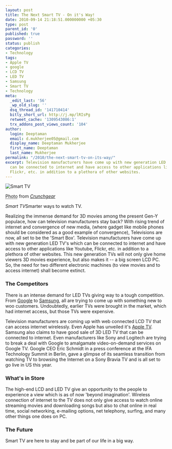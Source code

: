 ```yaml
---
layout: post
title: The Next Smart TV - On it's Way!
date: 2010-09-14 21:18:51.000000000 +05:30
type: post
parent_id: '0'
published: true
password: ''
status: publish
categories:
- Technology
tags:
- Apple TV
- google
- LCD TV
- LED TV
- Samsung
- Smart TV
- Technology
meta:
  _edit_last: '56'
  _wp_old_slug: ''
  dsq_thread_id: '141710414'
  bitly_short_url: http://j.mp/lRIsPg
  retweet_cache: '1309543086:1'
  trx_addons_post_views_count: '104'
author:
  login: Deeptaman
  email: d.mukherjee05@gmail.com
  display_name: Deeptaman Mukherjee
  first_name: Deeptaman
  last_name: Mukherjee
permalink: "/2010/the-next-smart-tv-on-its-way/"
excerpt: Television manufacturers have come up with new generation LED TV's which
  can be connected to internet and have access to other applications like Youtube,
  Flickr, etc. in addition to a plethora of other websites.
---
```

<div class="figure"><img src="{{ site.baseurl }}/assets/2010/09/smart-tv.jpg" alt="Smart TV" />
<p class="credit"><abbr class="type" title="Photograph">Photo</abbr> from <cite><a href="http://www.crunchgear.com/">Crunchgear</a></cite></p>
<p class="caption"><em class="title">Smart TV</em>Smarter ways to watch TV.</p>
</div>
<p><!--more--></p>
<p>Realizing the immense demand for 3D movies among the present Gen-Y populace, how can television manufacturers stay back? With rising trend of internet and convergence of new media, (where gadget like mobile phones should be considered as a good example of convergence), Televisions are now, all set to be the 'Smart Box'. Television manufacturers have come up with new generation LED TV's which can be connected to internet and have access to other applications like Youtube, Flickr, etc. in addition to a plethora of other websites. This new generation TVs will not only give home viewers 3D movies experience, but also makes it -- a big screen LCD PC. So, the need for two different electronic machines (to view movies and to access internet) shall become extinct.</p>
<h3>The Competitors</h3>
<p>There is an intense demand for LED TVs giving way to a tough competition. From <a href="http://www.google.com/tv/">Google</a> to <a href="http://www.samsung.com/">Samsung</a>, all are trying to come up with something new to woo customers. Undoubtedly, earlier TVs were brought in the market, which had internet access, but those TVs were expensive.</p>
<p>Television manufacturers are coming up with web connected LCD TV that can access internet wirelessly. Even Apple has unveiled it's <a href="http://www.apple.com/appletv/">Apple TV</a>. Samsung also claims to have good sale of 3D LED TV that can be connected to internet. Even manufacturers like Sony and Logitech are trying to break a deal with Google to amalgamate video-on-demand services on Google TV. Google CEO Eric Schmidt in a press conference at the IFA Technology Summit in Berlin, gave a glimpse of its seamless transition from watching TV to browsing the Internet on a Sony Bravia TV and is all set to go live in US this year. </p>
<h3>What's in Store</h3>
<p>The high-end LCD and LED TV give an opportunity to the people to experience a view which is as of now 'beyond imagination'. Wireless connection of internet to the TV does not only give access to watch online streaming movies and downloading songs but also to chat online in real time, social networking, e-mailing options, net telephony, surfing, and many other things one does on PC.</p>
<h3>The Future</h3>
<p>Smart TV are here to stay and be part of our life in a big way.</p>
